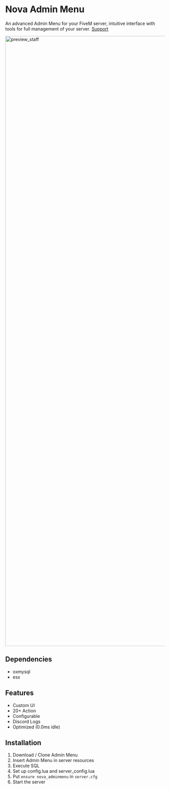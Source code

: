# **Nova Admin Menu**
An advanced Admin Menu for your FiveM server, intuitive interface with tools for full management of your server.
[Support](https://discord.gg/HNhCsR9cHU)

<img width="1920" alt="preview_staff" src="https://github.com/NovaScripts123/nova_adminmenu/assets/142164748/2b19c1fb-87fd-479e-9f04-bbd854834c0c">


## **Dependencies**
- oxmysql
- esx

## **Features**
- Custom UI
- 20+ Action
- Configurable 
- Discord Logs
- Optimized (0.0ms idle)

## **Installation**
1. Download / Clone Admin Menu
2. Insert Admin Menu in server resources
3. Execute SQL
4. Set up config.lua and server_config.lua
5. Put `ensure nova_adminmenu` in `server.cfg`
6. Start the server
